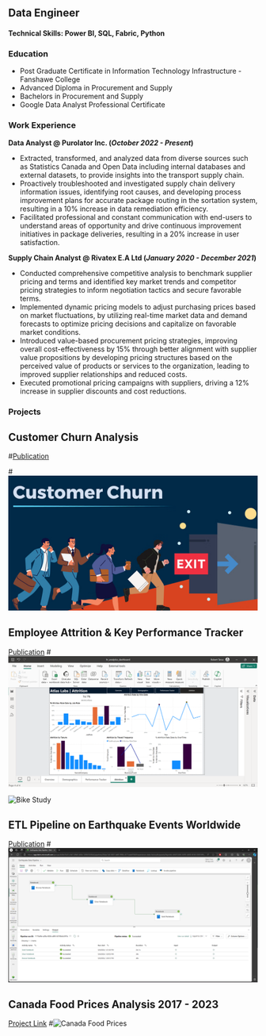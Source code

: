 ## Data Engineer

#### Technical Skills: Power BI, SQL, Fabric, Python

### Education
- Post Graduate Certificate in Information Technology Infrastructure - Fanshawe College
- Advanced Diploma in Procurement and Supply
- Bachelors in Procurement and Supply
- Google Data Analyst Professional Certificate

### Work Experience
**Data Analyst @ Purolator Inc. (_October 2022 - Present_)**
- Extracted, transformed, and analyzed data from diverse sources such as Statistics Canada and Open Data including internal databases and external datasets, to provide insights into the transport supply chain.
- Proactively troubleshooted and investigated supply chain delivery information issues, identifying root causes, and developing process improvement plans for accurate package routing in the sortation system, resulting in a 10% increase in data remediation efficiency.
- Facilitated professional and constant communication with end-users to understand areas of opportunity and drive continuous improvement initiatives in package deliveries, resulting in a 20% increase in user satisfaction.

**Supply Chain Analyst @ Rivatex E.A Ltd (_January 2020 - December 2021_)**
- Conducted comprehensive competitive analysis to benchmark supplier pricing and terms and identified key market trends and competitor pricing strategies to inform negotiation tactics and secure favorable terms.
- Implemented dynamic pricing models to adjust purchasing prices based on market fluctuations, by utilizing real-time market data and demand forecasts to optimize pricing decisions and capitalize on favorable market conditions.
- Introduced value-based procurement pricing strategies, improving overall cost-effectiveness by 15% through better alignment with supplier value propositions by developing pricing structures based on the perceived value of products or services to the organization, leading to improved supplier relationships and reduced costs.
- Executed promotional pricing campaigns with suppliers, driving a 12% increase in supplier discounts and cost reductions.

### Projects
## Customer Churn Analysis
#[Publication](https://www.mdpi.com/1424-8220/22/8/3048)



#![Customer Churn Analysis](/assets/bfojzrzp.png)

## Employee Attrition & Key Performance Tracker
[Publication](https://www.mdpi.com/1424-8220/22/11/4240)
#![Customer Churn Analysis](/assets/Attrition.png)


![Bike Study](/assets/img/bike_study.jpeg)

## ETL Pipeline on Earthquake Events Worldwide
[Publication](https://www.mdpi.com/1424-8220/22/11/4240)
#![ETL PIPELINE](/assets/data_pipeline.png)

## Canada Food Prices Analysis 2017 - 2023
[Project Link](https://www.kaggle.com/code/roberttarus/canada-food-prices-analysis-2017-to-2023)
#![Canada Food Prices](/assets/)
